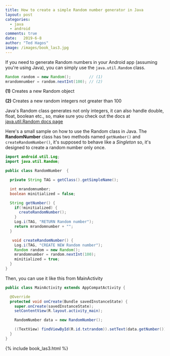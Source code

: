 ```yaml
---
title: How to create a simple Random number generator in Java 
layout: post
categories: 
  - java
  - android
comments: true
date:   2019-6-8  
author: "Ted Hagos"
image: /images/book_las3.jpg
---
```


If you need to generate Random numbers in your Android app (assuming you're using Java), you can simply use the `java.util.Random` class. 

````java
Random random = new Random();        // (1)
mrandomnumber = random.nextInt(100); // (2)
````


**(1)** Creates a new Random object

**(2)** Creates a new random integers not greater than 100

Java's Random class generates not only integers, it can also handle double, float, boolean etc., so,  make sure you check out the docs at  <a href='https://bit.ly/javautilrandom'>java.util.Random docs page</a> 

Here's a small sample on how to use the Random class in Java. The **RandomNumber** class has two methods named `getNumber()` and `createRandomNumber()`, it's supposed to behave like a _Singleton_ so, it's designed to create a random number only once. 

```java
import android.util.Log;
import java.util.Random;

public class RandomNumber  {

  private String TAG = getClass().getSimpleName();

  int mrandomnumber;
  boolean minitialized = false;

  String getNumber() {
    if(!minitialized) {
      createRandomNumber();
    }
    Log.i(TAG, "RETURN Random number");
    return mrandomnumber + "";
  }

   void createRandomNumber() {
    Log.i(TAG, "CREATE NEW Random number");
    Random random = new Random();
    mrandomnumber = random.nextInt(100);
    minitialized = true;
  }
}

```

Then, you can use it like this from MainActivity

```java
public class MainActivity extends AppCompatActivity {

  @Override
  protected void onCreate(Bundle savedInstanceState) {
    super.onCreate(savedInstanceState);
    setContentView(R.layout.activity_main);

    RandomNumber data = new RandomNumber();

    ((TextView) findViewById(R.id.txtrandom)).setText(data.getNumber());
  }
}
```

{% include book_las3.html %}